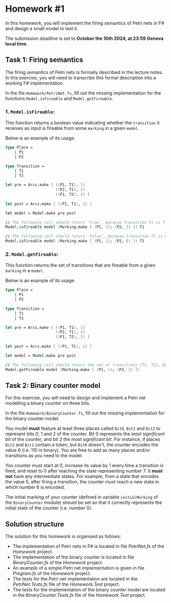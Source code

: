 # Homework \#1

In this homework, you will implement the firing semantics of Petri nets in F# and design a small model to test it.

The submission deadline is set to **October the 10th 2024, at 23:59 Geneva local time**.

## Task 1: Firing semantics

The firing semantics of Petri nets is formally described in the lecture notes. In this exercise, you will need to
transcribe this formal description into a working F# implementation.

In the file `Homework/PetriNet.fs`, fill out the missing implementation for the functions `Model.isFireable`
and `Model.getFireable`.

### 1. `Model.isFireable`:

This function returns a boolean value indicating whether the `transition` it receives as input is fireable from
some `marking` in a given `model`.

Below is an example of its usage:

```fsharp
type Place = 
    | P1
    | P2

type Transition =
    | T1
    | T2

let pre = Arcs.make [ ((P1, T1), 1)
                      ((P2, T1), 2)
                      ((P1, T2), 1) ]
                      
let post = Arcs.make [ ((P1, T1), 1) ]

let model = Model.make pre post

// The following call should return 'true', because transition T1 is fireable from marking {P1: 1, P2: 3}. 
Model.isFireable model (Marking.make [ (P1, 1); (P2, 3) ]) T1

// The following call should return 'false', because transition T1 is not fireable from marking {P1: 1, P2: 0}.
Model.isFireable model (Marking.make [ (P1, 1); (P2, 0) ]) T1 
```

### 2. `Model.getFireable`:

This function returns the set of transitions that are fireable from a given `marking` in a `model`.

Below is an example of its usage:

```fsharp
type Place = 
    | P1
    | P2

type Transition =
    | T1
    | T2

let pre = Arcs.make [ ((P1, T1), 1)
                      ((P2, T1), 2)
                      ((P1, T2), 1) ]
                      
let post = Arcs.make [ ((P1, T1), 1) ]

let model = Model.make pre post

// The following call should return the set of transitions {T1, T2}, because both T1 and T2 are fireable from marking {P1: 1, P2: 3}.
Model.getFireable model (Marking.make [ (P1, 1); (P2, 3) ]) 
```

## Task 2: Binary counter model

For this exercise, you will need to design and implement a Petri net modelling a binary counter on three bits.

In the file `Homework/BinaryCounter.fs`, fill out the missing implementation for the binary counter model.

You model **must** feature at least three places called `Bit0`, `Bit1` and `Bit2` to represent bits 0, 1 and 2 of the counter. Bit 0 represents the *least significant bit* of the counter, and bit 2 the *most significant bit*. For instance, if places `Bit2` and `Bit1` contain a token, but `Bit0` doesn't, the counter encodes the value 6 (i.e. 110 in binary). You are free to add as many places and/or transitions as you need to the model.

You counter must start at 0, increase its value by 1 every time a transition is fired, and reset to 0 after reaching the state representing number 7. It **must not** have any intermediate states.
For example, from a state that encodes the value 5, after firing a transition, the counter *must* reach a new state in which number 6 is encoded.

The initial marking of your counter (defined in variable `initialMarking` of the `BinaryCounter` module) should be set so that it correctly represents the initial state of the counter (i.e. number 0).

## Solution structure

The solution for this homework is organised as follows:

- The implementation of Petri nets in F# is located in file *PetriNet.fs* of the *Homework* project.
- The implementation of the binary counter is located in file *BinaryCounter.fs* of the *Homework* project.
- An example of a simple Petri net implementation is given in file *Program.fs* of the *Homework* project.
- The tests for the Petri net implementation are located in the *PetriNet.Tests.fs* file of the *Homework.Test* project.
- The tests for the implementation of the binary counter model are located in the *BinaryCounter.Tests.fs* file of the *Homework.Test* project.
